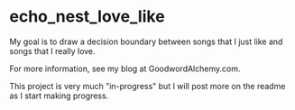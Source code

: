 # echo_nest_love_like

My goal is to draw a decision boundary between songs that I just like and songs that I really love.

For more information, see my blog at GoodwordAlchemy.com.  

This project is very much "in-progress" but I will post more on the readme as I start making progress.
